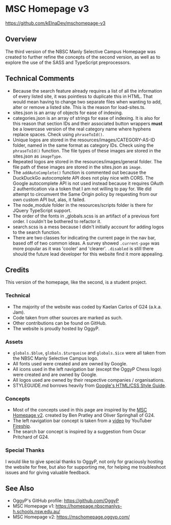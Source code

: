 # MSC Homepage v3
https://github.com/kElnaDev/mschomepage-v3


## Overview
The third version of the NBSC Manly Selective Campus Homepage was created 
to further refine the concepts of the second version, as well as to explore 
the use of the SASS and TypeScript preprocessors.



## Technical Comments
- Because the search feature already requires a list of all the information of 
every listed site, it was pointless to duplicate this in HTML. That would mean 
having to change two separate files when wanting to add, alter or remove a 
listed site. This is the reason for load-sites.ts.
- sites.json is an array of objects for ease of indexing.
- categories.json is an array of strings for ease of indexing. It is also 
for this reason that section IDs and their associated button wrappers **must** 
be a lowercase version of the real category name where hyphens replace spaces.
Check using `phraseToId()`.
- Unique logos are stored in the resources/images/CATEGORY-AS-ID folder, named 
in the same format as category IDs. Check using the `phraseToId()` function. 
The file types of these images are stored in the sites.json as `imageType`.
- Repeated logos are stored in the resources/images/general folder. The file 
path of these images are stored in the sites.json as `image`.
- The `addAutoComplete()` function is commented out because the DuckDuckGo 
autocomplete API does not play nice with CORS. The Google autocomplete API 
is not used instead because it requires OAuth 2 authentication via a token 
that I am not willing to pay for. We did attempt to circumvent the Same 
Origin policy by requesting from our own custom API but, alas, it failed.
- The node_module folder in the resources/scripts folder is there for JQuery 
TypeScript support.
- The order of the fonts in _globals.scss is an artifact of a previous font 
order. I couldn't be bothered to refactor it.
- search.scss is a mess because I didn't initially account for adding logos to 
the search function.
- There are two classes for indicating the current page in the nav bar, based 
off of two common ideas. A survey showed `.current-page` was more popular as 
it was 'cooler' and 'clearer'. `.disabled` is still there should the future 
lead developer for this website find it more appealing.



## Credits
This version of the homepage, like the second, is a student project.

### Technical
- The majority of the website was coded by Kaelan Carlos of G24 (a.k.a. Jam).
- Code taken from other sources are marked as such.
- Other contributions can be found on GitHub.
- The website is proudly hosted by OggyP.

### Assets
- `globals.$blue`, `globals.$turquoise` and `globals.$ice` were all taken
  from the NBSC Manly Selective Campus logo.
- All fonts used were created and are owned by Google.
- All icons used in the left navigation bar (except the OggyP Chess logo) 
were created and are owned by Google.
- All logos used are owned by their respective companies / organisations.
- STYLEGUIDE.md borrows heavily from 
[Google's HTML/CSS Style Guide](https://google.github.io/styleguide/htmlcssguide.html).

### Concepts
- Most of the concepts used in this page are inspired by the 
[MSC Homepage v2](https://mschomepage.oggyp.com/).
  created by Ben Pratley and Oliver Springhall of G24.
- The left navigation bar concept is taken from a [video](https://youtu.be/biOMz4puGt8) 
by YouTuber [Fireship](https://www.youtube.com/c/Fireship).
- The search bar concept is inspired by a suggestion from Oscar Pritchard
  of G24.

### Special Thanks
I would like to give special thanks to OggyP, not only for graciously hosting 
the website for free, but also for supporting me, for helping me troubleshoot 
issues and for giving valuable feedback.



## See Also
- OggyP's GitHub profile: https://github.com/OggyP
- MSC Homepage v1: https://homepage.nbscmanlys-h.schools.nsw.edu.au/
- MSC Homepage v2: https://mschomepage.oggyp.com/